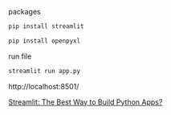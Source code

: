 
packages 

```bash
pip install streamlit 
```

```bash
pip install openpyxl
```

run file

```bash
streamlit run app.py
```
http://localhost:8501/

[Streamlit: The Best Way to Build Python Apps?](https://www.youtube.com/watch?v=8W8NQFFbDcU)